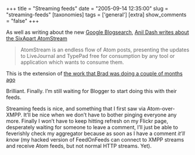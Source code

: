 +++
title = "Streaming feeds"
date = "2005-09-14 12:35:00"
slug = "streaming-feeds"
[taxonomies]
tags = ['general']
[extra]
show_comments = "false"
+++

As well as writing about the new [Google Blogsearch](http://blogsearch.google.com/), [Anil Dash writes about the SixApart AtomStream](http://www.sixapart.com/pronet/weblog/2005/09/google_launches.html)

> AtomStream is an endless flow of Atom posts, presenting the updates to LiveJournal and TypePad free for consumption by any tool or application which wants to consume them.

This is the extension of [the work that Brad was doing a couple of months ago](http://www.livejournal.com/users/brad/2143713.html)

Brilliant. Finally. I’m still waiting for Blogger to start doing this with their feeds.

Streaming feeds is nice, and something that I first saw via Atom-over-XMPP. It’ll be nice when we don’t have to bother pinging everyone any more. Finally I won’t have to keep hitting refresh on my Flickr page, desperately waiting for someone to leave a comment, I’ll just be able to feverishly check my aggregator because as soon as I have a comment *it’ll know* (my hacked version of FeedOnFeeds can connect to XMPP streams and receive Atom feeds, but not normal HTTP streams. Yet).
